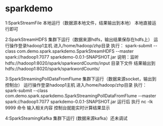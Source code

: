 # sparkdemo

1:SparkStreamFile  本地运行（数据源本地文件，结果输出到本地） 本地直接运行即可

2:SparkStreamHDFS  集群下运行（数据来源hdfs，输出结果保存在hdfs上）
运行操作登录hadoop1主机 进入/home/hadoop/zhp目录 
执行：  spark-submit --class com.demo.spark.sparkdemo.SparkStreamHDFS  --master spark://hadoop1:7077  sparkdemo-0.0.1-SNAPSHOT.jar 
说明：监听hdfs://hadoop1:8020/spark/sparkwordCounts/input 目录下文件 
     结果输出到 hdfs://hadoop1:8020/spark/sparkwordCounts/

3:SparkStreamingPollDataFromFlume   集群下运行（数据来源socket，输出到控制台）
运行操作登录hadoop1主机 进入/home/hadoop/zhp目录
执行：  spark-submit --class com.demo.spark.sparkdemo.SparkStreamingPollDataFromFlume  --master spark://hadoop1:7077  sparkdemo-0.0.1-SNAPSHOT.jar 
运行后 执行  nc  -lk 9999 命令 输入相关内容 控制台就能实时计算结果显示


4:SparkSteamingKafka 集群下运行 (数据来源kafka）还未调试